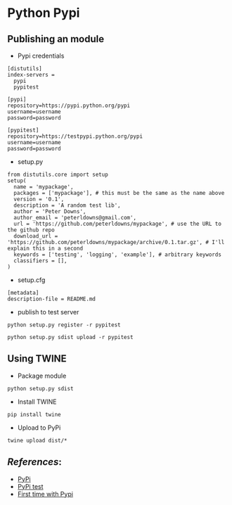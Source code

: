 # Python Pypi

## Publishing an module

* Pypi credentials

```shell
[distutils]
index-servers =
  pypi
  pypitest

[pypi]
repository=https://pypi.python.org/pypi
username=username
password=password

[pypitest]
repository=https://testpypi.python.org/pypi
username=username
password=password

```

* setup.py

```shell
from distutils.core import setup
setup(
  name = 'mypackage',
  packages = ['mypackage'], # this must be the same as the name above
  version = '0.1',
  description = 'A random test lib',
  author = 'Peter Downs',
  author_email = 'peterldowns@gmail.com',
  url = 'https://github.com/peterldowns/mypackage', # use the URL to the github repo
  download_url = 'https://github.com/peterldowns/mypackage/archive/0.1.tar.gz', # I'll explain this in a second
  keywords = ['testing', 'logging', 'example'], # arbitrary keywords
  classifiers = [],
)
```

* setup.cfg

```shell
[metadata]
description-file = README.md
```

* publish to test server

```shell
python setup.py register -r pypitest

python setup.py sdist upload -r pypitest
```

## Using TWINE

* Package module

`python setup.py sdist`

* Install TWINE

`pip install twine`

* Upload to PyPi

`twine upload dist/*`

## *References*:

* [PyPi](https://pypi.org)
* [PyPi test](https://testpypi.python.org/pypi)
* [First time with Pypi](http://peterdowns.com/posts/first-time-with-pypi.html)
